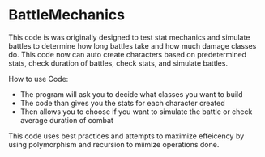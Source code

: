 # BattleMechanics
 
This code is was originally designed to test stat mechanics and simulate battles to determine how long battles take and how much damage classes do.
This code now can auto create characters based on predetermined stats, check duration of battles, check stats, and simulate battles.

How to use Code:
* The program will ask you to decide what classes you want to build
* The code than gives you the stats for each character created
* Then allows you to choose if you want to simulate the battle or check average duration of combat

This code uses best practices and attempts to maximize effeicency by using polymorphism and recursion to miimize operations done.
